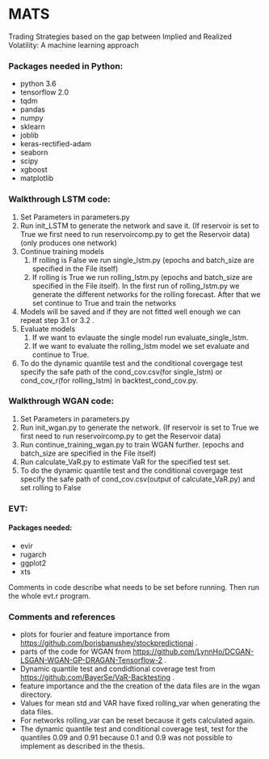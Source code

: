 # MATS
 Trading Strategies based on the gap between Implied and Realized Volatility: A machine learning approach

### Packages needed in Python:
* python 3.6
* tensorflow 2.0
* tqdm
* pandas
* numpy
* sklearn
* joblib
* keras-rectified-adam
* seaborn
* scipy
* xgboost
* matplotlib

### Walkthrough LSTM code:
1. Set Parameters in parameters.py 
2. Run init_LSTM to generate the network and save it. (If reservoir is set to True we first need to run reservoircomp.py to get the Reservoir data)(only produces one network)
3. Continue training models
	1. If rolling is False we run single_lstm.py (epochs and batch_size are specified in the File itself)
	2. If rolling is True we run rolling_lstm.py (epochs and batch_size are specified in the File itself). In the first run of rolling_lstm.py we generate the different networks for the rolling forecast. After that we set continue to True and train the networks
4. Models will be saved and if they are not fitted well enough we can repeat step 3.1 or 3.2 .
5. Evaluate models
	1. If we want to evlauate the single model run evaluate_single_lstm. 
	2. If we want to evaluate the rolling_lstm model we set evaluate and continue to True.
6. To do the dynamic quantile test and the conditional covergage test specify the safe path of the cond_cov.csv(for single_lstm) or cond_cov_r(for rolling_lstm) in backtest_cond_cov.py.

### Walkthrough WGAN code:
1. Set Parameters in parameters.py 
2. Run init_wgan.py to generate the network. (If reservoir is set to True we first need to run reservoircomp.py to get the Reservoir data)
3. Run continue_training_wgan.py to train WGAN further. (epochs and batch_size are specified in the File itself)
4. Run calculate_VaR.py to estimate VaR for the specified test set.
5. To do the dynamic quantile test and the conditional covergage test specify the safe path of cond_cov.csv(output of calculate_VaR.py) and set rolling to False

### EVT:
#### Packages needed:
* evir
* rugarch
* ggplot2
* xts

Comments in code describe what needs to be set before running.
Then run the whole evt.r program.

### Comments and references
* plots for fourier and feature importance from https://github.com/borisbanushev/stockpredictionai .
* parts of the code for WGAN from https://github.com/LynnHo/DCGAN-LSGAN-WGAN-GP-DRAGAN-Tensorflow-2 .
* Dynamic quantile test and condidtional coverage test from https://github.com/BayerSe/VaR-Backtesting .
* feature importance and the the creation of the data files are in the wgan directory.
* Values for mean std and VAR have fixed rolling_var when generating the data files.
* For networks rolling_var can be reset because it gets calculated again.
* The dynamic quantile test and conditional coverage test, test for the quantiles 0.09 and 0.91 because 0.1 and 0.9 was not possible to implement as described in the thesis.
